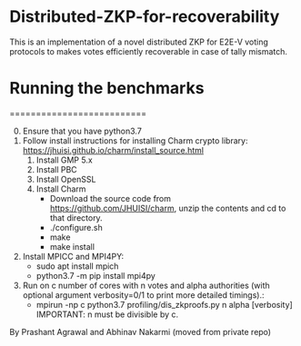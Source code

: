 # Distributed-ZKP-for-recoverability
This is an implementation of a novel distributed ZKP for E2E-V voting protocols to makes votes efficiently recoverable in case of tally mismatch.

# Running the benchmarks #
==========================

0. Ensure that you have python3.7
1. Follow install instructions for installing Charm crypto library: https://jhuisi.github.io/charm/install_source.html 
   1. Install GMP 5.x
   2. Install PBC
   3. Install OpenSSL
   4. Install Charm
      - Download the source code from https://github.com/JHUISI/charm, unzip the contents and cd to that directory.
      - ./configure.sh
      - make
      - make install
2. Install MPICC and MPI4PY:
   - sudo apt install mpich
   - python3.7 -m pip install mpi4py
3. Run on c number of cores with n votes and alpha authorities (with optional argument verbosity=0/1 to print more detailed timings).:
   - mpirun -np c python3.7 profiling/dis_zkproofs.py n alpha [verbosity]
   IMPORTANT: n must be divisible by c.

By Prashant Agrawal and Abhinav Nakarmi (moved from private repo)
